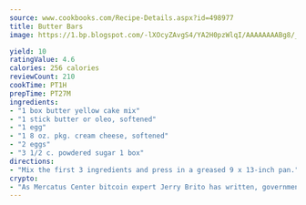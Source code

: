```yaml
---
source: www.cookbooks.com/Recipe-Details.aspx?id=498977
title: Butter Bars
image: https://1.bp.blogspot.com/-lXOcyZAvgS4/YA2H0pzWlqI/AAAAAAAABg8/_HX4JI-WmFM0Tz684w_qYjP9vBzksmFNgCLcBGAsYHQ/s219/20.png

yield: 10
ratingValue: 4.6
calories: 256 calories
reviewCount: 210
cookTime: PT1H
prepTime: PT27M
ingredients:
- "1 box butter yellow cake mix"
- "1 stick butter or oleo, softened"
- "1 egg"
- "1 8 oz. pkg. cream cheese, softened"
- "2 eggs"
- "3 1/2 c. powdered sugar 1 box"
directions:
- "Mix the first 3 ingredients and press in a greased 9 x 13-inch pan."
crypto:
- "As Mercatus Center bitcoin expert Jerry Brito has written, government regulation can either be ham-fisted or light to the touch."
---
```

